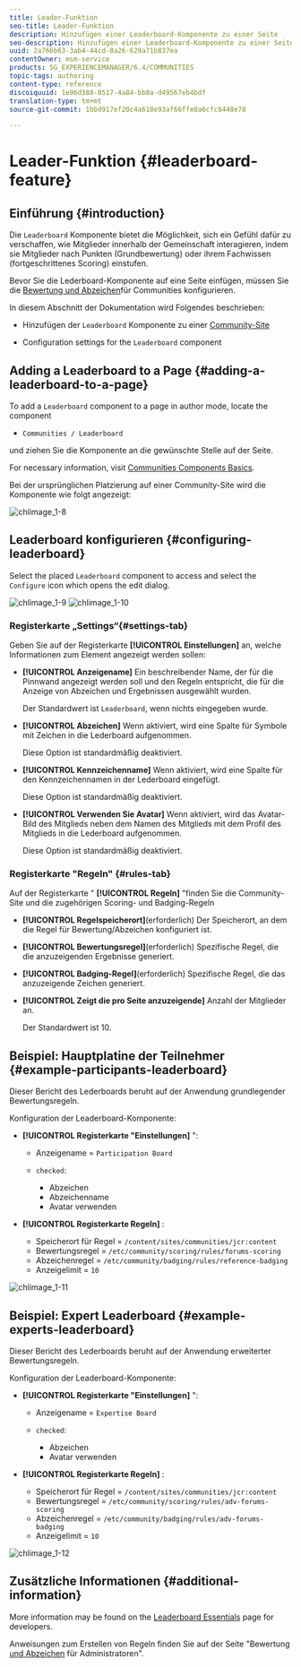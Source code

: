 ```yaml
---
title: Leader-Funktion
seo-title: Leader-Funktion
description: Hinzufügen einer Leaderboard-Komponente zu einer Seite
seo-description: Hinzufügen einer Leaderboard-Komponente zu einer Seite
uuid: 2a766b63-3ab4-44cd-8a26-629a71b837ea
contentOwner: msm-service
products: SG_EXPERIENCEMANAGER/6.4/COMMUNITIES
topic-tags: authoring
content-type: reference
discoiquuid: 1e96d388-8517-4a84-bb0a-d49567eb4bdf
translation-type: tm+mt
source-git-commit: 1bbd917ef20c4a618e93af66ffe8a6cfc8448e78

---
```



# Leader-Funktion {#leaderboard-feature}

## Einführung {#introduction}

Die `Leaderboard` Komponente bietet die Möglichkeit, sich ein Gefühl dafür zu verschaffen, wie Mitglieder innerhalb der Gemeinschaft interagieren, indem sie Mitglieder nach Punkten (Grundbewertung) oder ihrem Fachwissen (fortgeschrittenes Scoring) einstufen.

Bevor Sie die Lederboard-Komponente auf eine Seite einfügen, müssen Sie die [Bewertung und Abzeichen](implementing-scoring.md)für Communities konfigurieren.

In diesem Abschnitt der Dokumentation wird Folgendes beschrieben:

* Hinzufügen der `Leaderboard` Komponente zu einer [Community-Site](overview.md#community-sites)

* Configuration settings for the `Leaderboard` component

## Adding a Leaderboard to a Page {#adding-a-leaderboard-to-a-page}

To add a `Leaderboard` component to a page in author mode, locate the component

* `Communities / Leaderboard`

und ziehen Sie die Komponente an die gewünschte Stelle auf der Seite.

For necessary information, visit [Communities Components Basics](basics.md).

Bei der ursprünglichen Platzierung auf einer Community-Site wird die Komponente wie folgt angezeigt:

![chlimage_1-8](assets/chlimage_1-8.png)

## Leaderboard konfigurieren {#configuring-leaderboard}

Select the placed `Leaderboard` component to access and select the `Configure` icon which opens the edit dialog.

![chlimage_1-9](assets/chlimage_1-9.png) ![chlimage_1-10](assets/chlimage_1-10.png)

### Registerkarte „Settings“{#settings-tab}

Geben Sie auf der Registerkarte **[!UICONTROL Einstellungen]** an, welche Informationen zum Element angezeigt werden sollen:

* **[!UICONTROL Anzeigename]** Ein beschreibender Name, der für die Pinnwand angezeigt werden soll und den Regeln entspricht, die für die Anzeige von Abzeichen und Ergebnissen ausgewählt wurden.

   Der Standardwert ist `Leaderboard`, wenn nichts eingegeben wurde.

* **[!UICONTROL Abzeichen]** Wenn aktiviert, wird eine Spalte für Symbole mit Zeichen in die Lederboard aufgenommen.

   Diese Option ist standardmäßig deaktiviert.

* **[!UICONTROL Kennzeichenname]** Wenn aktiviert, wird eine Spalte für den Kennzeichennamen in der Lederboard eingefügt.

   Diese Option ist standardmäßig deaktiviert.

* **[!UICONTROL Verwenden Sie Avatar]** Wenn aktiviert, wird das Avatar-Bild des Mitglieds neben dem Namen des Mitglieds mit dem Profil des Mitglieds in die Lederboard aufgenommen.

   Diese Option ist standardmäßig deaktiviert.

### Registerkarte &quot;Regeln&quot; {#rules-tab}

Auf der Registerkarte &quot; **[!UICONTROL Regeln]** &quot;finden Sie die Community-Site und die zugehörigen Scoring- und Badging-Regeln

* **[!UICONTROL Regelspeicherort]**(erforderlich) Der Speicherort, an dem die Regel für Bewertung/Abzeichen konfiguriert ist.

* **[!UICONTROL Bewertungsregel]**(erforderlich) Spezifische Regel, die die anzuzeigenden Ergebnisse generiert.

* **[!UICONTROL Badging-Regel]**(erforderlich) Spezifische Regel, die das anzuzeigende Zeichen generiert.

* **[!UICONTROL Zeigt die pro Seite anzuzeigende]** Anzahl der Mitglieder an.

   Der Standardwert ist 10.

## Beispiel: Hauptplatine der Teilnehmer {#example-participants-leaderboard}

Dieser Bericht des Lederboards beruht auf der Anwendung grundlegender Bewertungsregeln.

Konfiguration der Leaderboard-Komponente:

* **[!UICONTROL Registerkarte &quot;Einstellungen]** &quot;:

   * Anzeigename = `Participation Board`
   * `checked`:

      * Abzeichen
      * Abzeichenname
      * Avatar verwenden

* **[!UICONTROL Registerkarte Regeln]** :

   * Speicherort für Regel = `/content/sites/communities/jcr:content`
   * Bewertungsregel = `/etc/community/scoring/rules/forums-scoring`
   * Abzeichenregel = `/etc/community/badging/rules/reference-badging`
   * Anzeigelimit = `10`

![chlimage_1-11](assets/chlimage_1-11.png)

## Beispiel: Expert Leaderboard {#example-experts-leaderboard}

Dieser Bericht des Lederboards beruht auf der Anwendung erweiterter Bewertungsregeln.

Konfiguration der Leaderboard-Komponente:

* **[!UICONTROL Registerkarte &quot;Einstellungen]** &quot;:

   * Anzeigename = `Expertise Board`
   * `checked`:

      * Abzeichen
      * Avatar verwenden

* **[!UICONTROL Registerkarte Regeln]** :

   * Speicherort für Regel = `/content/sites/communities/jcr:content`
   * Bewertungsregel = `/etc/community/scoring/rules/adv-forums-scoring`
   * Abzeichenregel = `/etc/community/badging/rules/adv-forums-badging`
   * Anzeigelimit = `10`

![chlimage_1-12](assets/chlimage_1-12.png)

## Zusätzliche Informationen {#additional-information}

More information may be found on the [Leaderboard Essentials](leaderboard.md) page for developers.

Anweisungen zum Erstellen von Regeln finden Sie auf der Seite &quot;Bewertung [und Abzeichen](implementing-scoring.md) für Administratoren&quot;.
